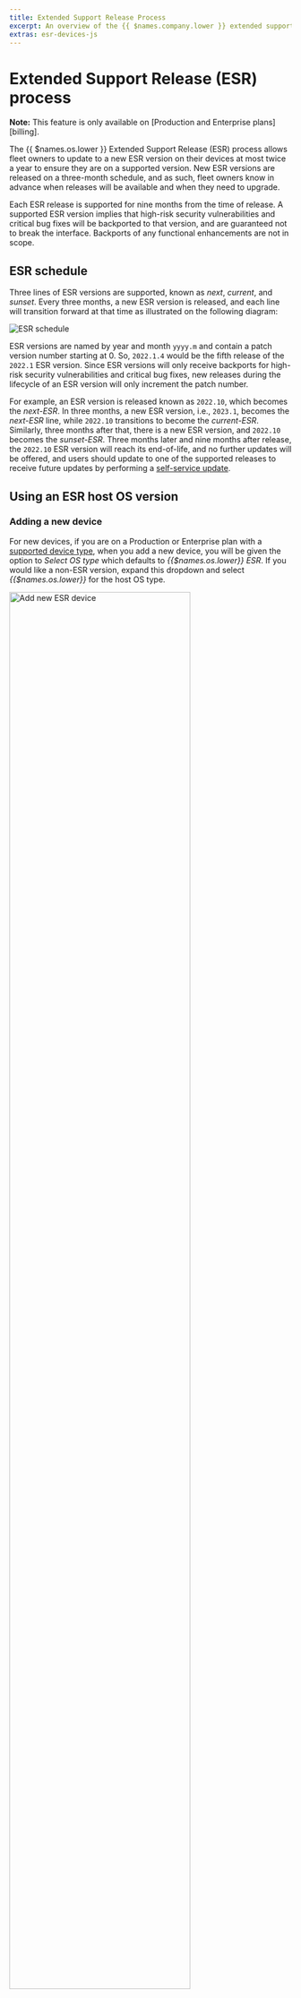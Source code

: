 ```yaml
---
title: Extended Support Release Process
excerpt: An overview of the {{ $names.company.lower }} extended support release process
extras: esr-devices-js
---
```

# Extended Support Release (ESR) process

__Note:__ This feature is only available on [Production and Enterprise plans][billing].

The {{ $names.os.lower }} Extended Support Release (ESR) process allows fleet owners to update to a new ESR version on their devices at most twice a year to ensure they are on a supported version. New ESR versions are released on a three-month schedule, and as such, fleet owners know in advance when releases will be available and when they need to upgrade.

Each ESR release is supported for nine months from the time of release. A supported ESR version implies that high-risk security vulnerabilities and critical bug fixes will be backported to that version, and are guaranteed not to break the interface. Backports of any functional enhancements are not in scope.

## ESR schedule

Three lines of ESR versions are supported, known as _next_, _current_, and _sunset_. Every three months, a new ESR version is released, and each line will transition forward at that time as illustrated on the following diagram:

![ESR schedule](/img/common/esr-process.png)

ESR versions are named by year and month `yyyy.m` and contain a patch version number starting at 0. So, `2022.1.4` would be the fifth release of the `2022.1` ESR version. Since ESR versions will only receive backports for high-risk security vulnerabilities and critical bug fixes, new releases during the lifecycle of an ESR version will only increment the patch number.

For example, an ESR version is released known as `2022.10`, which becomes the _next-ESR_. In three months, a new ESR version, i.e., `2023.1`, becomes the _next-ESR_ line, while `2022.10` transitions to become the _current-ESR_. Similarly, three months after that, there is a new ESR version, and `2022.10` becomes the _sunset-ESR_. Three months later and nine months after release, the `2022.10` ESR version will reach its end-of-life, and no further updates will be offered, and users should update to one of the supported releases to receive future updates by performing a [self-service update][self-service-updates].

## Using an ESR host OS version

### Adding a new device

For new devices, if you are on a Production or Enterprise plan with a [supported device type](#supported-devices), when you add a new device, you will be given the option to _Select OS type_ which defaults to _{{$names.os.lower}} ESR_. If you would like a non-ESR version, expand this dropdown and select _{{$names.os.lower}}_ for the host OS type.

<img src="/img/common/esr-new-device.png" alt="Add new ESR device" width="80%">

Next, select the ESR version as either _next_, _current_, or _sunset_ if available. The _next_ version is selected by default and offers at least six months (and up to nine months) of critical backports and fixes.

### Host OS update

For those users on a Production or Enterprise plan with an existing [supported device](#supported-devices), you can update to an ESR version via a [self-serve update][self-service-updates]. You should select the _{{$names.os.lower}} ESR_ host OS type and your chosen ESR version.

__Note:__ Once updated to an ESR version, it is not possible to update from an ESR host OS version to a non-ESR one.

## Supported devices

All device types are eligible for ESR, however they require a dedicated build and release pipeline so support needs to be requested via our [support channels]({{ $links.mainSiteUrl }}/support).

ESR host OS versions are currently available for the following devices:

<table>
  <thead>
    <tr>
      <th></th>
      <th>Device Name</th>
      <th>Machine Name</th>
      <th>Architecture</th>
    </tr>
  </thead>
  <tbody id="support_esr_devices_table"></tbody>
</table>

[self-service-updates]:/reference/OS/updates/self-service/#running-an-update
[billing]:{{ $links.mainSiteUrl }}/pricing/

